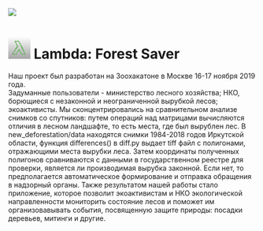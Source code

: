 <img src="https://challengepost-s3-challengepost.netdna-ssl.com/photos/production/challenge_photos/000/857/958/datas/full_width.png" data-canonical-src="https://challengepost-s3-challengepost.netdna-ssl.com/photos/production/challenge_photos/000/857/958/datas/full_width.png">

# <img src="/src/assets/logo.png" data-canonical-src="/src/assets/logo.png" width="45" height="45"> Lambda: Forest Saver

Наш проект был разработан на Зоохакатоне в Москве 16-17 ноября 2019 года.<br/>
Задуманные пользователи - министерство лесного хозяйства; НКО, борющиеся с незаконной и неограниченной вырубкой лесов; экоактивисты.
Мы сконцентрировались на сравнительном анализе снимков со спутников: путем операций над матрицами вычисляются отличия в лесном ландшафте, то есть места, где был вырублен лес. В new_deforestation/data находятся снимки 1984-2018 годов Иркутской области, функция differences() в diff.py выдает tiff файл с полигонами, отражающими места вырубки леса.
Затем координаты полученных полигонов сравниваются с данными в государственном реестре для проверки, является ли производимая вырубка законной. Если нет, то предполагается автоматическое формирование и отправка обращения в надзорный органы.
Также результатом нашей работы стало приложение, которое позволит экоактивистам и НКО экологической направленности мониторить состояние лесов и поможет им организовавывать события, посвященную защите природы: посадки деревьев, митинги и другие.
